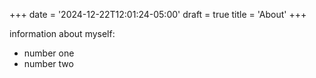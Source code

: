 +++
date = '2024-12-22T12:01:24-05:00'
draft = true
title = 'About'
+++

information about myself:


- number one
- number two

